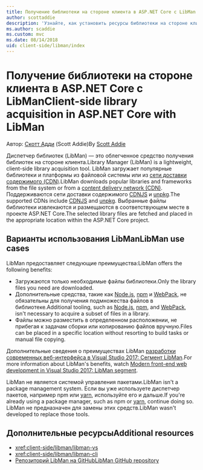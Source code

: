 ```yaml
---
title: Получение библиотеки на стороне клиента в ASP.NET Core с LibMan
author: scottaddie
description: 'Узнайте, как установить ресурсы библиотеки на стороне клиента в проекте ASP.NET Core с помощью диспетчера библиотек (LibMan).'
ms.author: scaddie
ms.custom: mvc
ms.date: 08/14/2018
uid: client-side/libman/index
---
```

# <a name="client-side-library-acquisition-in-aspnet-core-with-libman"></a><span data-ttu-id="a8fd1-103">Получение библиотеки на стороне клиента в ASP.NET Core с LibMan</span><span class="sxs-lookup"><span data-stu-id="a8fd1-103">Client-side library acquisition in ASP.NET Core with LibMan</span></span>

<span data-ttu-id="a8fd1-104">Автор: [Скотт Адди](https://twitter.com/Scott_Addie) (Scott Addie)</span><span class="sxs-lookup"><span data-stu-id="a8fd1-104">By [Scott Addie](https://twitter.com/Scott_Addie)</span></span>

<span data-ttu-id="a8fd1-105">Диспетчер библиотек (LibMan) — это облегченное средство получения библиотек на стороне клиента.</span><span class="sxs-lookup"><span data-stu-id="a8fd1-105">Library Manager (LibMan) is a lightweight, client-side library acquisition tool.</span></span> <span data-ttu-id="a8fd1-106">LibMan загружает популярные библиотеки и платформы из файловой системы или из [сети доставки содержимого (CDN)](https://wikipedia.org/wiki/Content_delivery_network).</span><span class="sxs-lookup"><span data-stu-id="a8fd1-106">LibMan downloads popular libraries and frameworks from the file system or from a [content delivery network (CDN)](https://wikipedia.org/wiki/Content_delivery_network).</span></span> <span data-ttu-id="a8fd1-107">Поддерживаются сети доставки содержимого [CDNJS](https://cdnjs.com/) и [unpkg](https://unpkg.com/#/).</span><span class="sxs-lookup"><span data-stu-id="a8fd1-107">The supported CDNs include [CDNJS](https://cdnjs.com/) and [unpkg](https://unpkg.com/#/).</span></span> <span data-ttu-id="a8fd1-108">Выбранные файлы библиотеки извлекаются и размещаются в соответствующем месте в проекте ASP.NET Core.</span><span class="sxs-lookup"><span data-stu-id="a8fd1-108">The selected library files are fetched and placed in the appropriate location within the ASP.NET Core project.</span></span>

## <a name="libman-use-cases"></a><span data-ttu-id="a8fd1-109">Варианты использования LibMan</span><span class="sxs-lookup"><span data-stu-id="a8fd1-109">LibMan use cases</span></span>

<span data-ttu-id="a8fd1-110">LibMan предоставляет следующие преимущества:</span><span class="sxs-lookup"><span data-stu-id="a8fd1-110">LibMan offers the following benefits:</span></span>

* <span data-ttu-id="a8fd1-111">Загружаются только необходимые файлы библиотеки.</span><span class="sxs-lookup"><span data-stu-id="a8fd1-111">Only the library files you need are downloaded.</span></span>
* <span data-ttu-id="a8fd1-112">Дополнительные средства, такие как [Node.js](https://nodejs.org), [npm](https://www.npmjs.com) и [WebPack](https://webpack.js.org), не обязательны для получения подмножества файлов в библиотеке.</span><span class="sxs-lookup"><span data-stu-id="a8fd1-112">Additional tooling, such as [Node.js](https://nodejs.org), [npm](https://www.npmjs.com), and [WebPack](https://webpack.js.org), isn't necessary to acquire a subset of files in a library.</span></span>
* <span data-ttu-id="a8fd1-113">Файлы можно разместить в определенном расположении, не прибегая к задачам сборки или копированию файлов вручную.</span><span class="sxs-lookup"><span data-stu-id="a8fd1-113">Files can be placed in a specific location without resorting to build tasks or manual file copying.</span></span>

<span data-ttu-id="a8fd1-114">Дополнительные сведения о преимуществах LibMan [разработки современных веб-интерфейса в Visual Studio 2017: Сегмент LibMan](https://channel9.msdn.com/Events/Build/2017/B8073#time=43m34s).</span><span class="sxs-lookup"><span data-stu-id="a8fd1-114">For more information about LibMan's benefits, watch [Modern front-end web development in Visual Studio 2017: LibMan segment](https://channel9.msdn.com/Events/Build/2017/B8073#time=43m34s).</span></span>

<span data-ttu-id="a8fd1-115">LibMan не является системой управления пакетами.</span><span class="sxs-lookup"><span data-stu-id="a8fd1-115">LibMan isn't a package management system.</span></span> <span data-ttu-id="a8fd1-116">Если вы уже используете диспетчер пакетов, например npm или [yarn](https://yarnpkg.com), используйте его и дальше.</span><span class="sxs-lookup"><span data-stu-id="a8fd1-116">If you're already using a package manager, such as npm or [yarn](https://yarnpkg.com), continue doing so.</span></span> <span data-ttu-id="a8fd1-117">LibMan не предназначен для замены этих средств.</span><span class="sxs-lookup"><span data-stu-id="a8fd1-117">LibMan wasn't developed to replace those tools.</span></span>

## <a name="additional-resources"></a><span data-ttu-id="a8fd1-118">Дополнительные ресурсы</span><span class="sxs-lookup"><span data-stu-id="a8fd1-118">Additional resources</span></span>

* <xref:client-side/libman/libman-vs>
* <xref:client-side/libman/libman-cli>
* [<span data-ttu-id="a8fd1-119">Репозиторий LibMan на GitHub</span><span class="sxs-lookup"><span data-stu-id="a8fd1-119">LibMan GitHub repository</span></span>](https://github.com/aspnet/LibraryManager)

